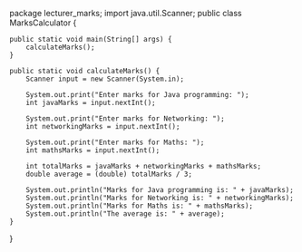 package lecturer_marks;
import java.util.Scanner;
public class MarksCalculator {

    public static void main(String[] args) {
        calculateMarks();
    }

    public static void calculateMarks() {
        Scanner input = new Scanner(System.in);

        System.out.print("Enter marks for Java programming: ");
        int javaMarks = input.nextInt();

        System.out.print("Enter marks for Networking: ");
        int networkingMarks = input.nextInt();

        System.out.print("Enter marks for Maths: ");
        int mathsMarks = input.nextInt();

        int totalMarks = javaMarks + networkingMarks + mathsMarks;
        double average = (double) totalMarks / 3;

        System.out.println("Marks for Java programming is: " + javaMarks);
        System.out.println("Marks for Networking is: " + networkingMarks);
        System.out.println("Marks for Maths is: " + mathsMarks);
        System.out.println("The average is: " + average);
    }
}
